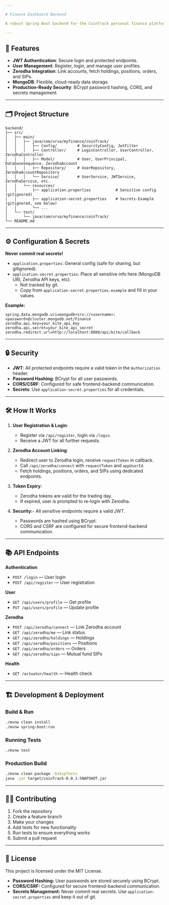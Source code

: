 ```yaml
---

# Finance Dashboard Backend

A robust Spring Boot backend for the CoinTrack personal finance platform, featuring secure user authentication, MongoDB integration, and seamless Zerodha API connectivity.

---
```


## 🚀 Features

- **JWT Authentication**: Secure login and protected endpoints.
- **User Management**: Register, login, and manage user profiles.
- **Zerodha Integration**: Link accounts, fetch holdings, positions, orders, and SIPs.
- **MongoDB**: Flexible, cloud-ready data storage.
- **Production-Ready Security**: BCrypt password hashing, CORS, and secrets management.

---

## 🗂️ Project Structure

```
backend/
├── src/
│   ├── main/
│   │   ├── java/com/urva/myfinance/coinTrack/
│   │   │   ├── Config/         # SecurityConfig, JwtFilter
│   │   │   ├── Controller/     # LoginController, UserController, ZerodhaController
│   │   │   ├── Model/          # User, UserPrincipal, DatabaseSequence, ZerodhaAccount
│   │   │   ├── Repository/     # UserRepository, ZerodhaAccountRepository
│   │   │   └── Service/        # UserService, JWTService, ZerodhaService, etc.
│   │   └── resources/
│   │       ├── application.properties           # Sensitive config (gitignored)
│   │       ├── application-secret.properties    # Secrets-Example (gitignored, see below)
│   │       └── ...
│   └── test/
│       └── java/com/urva/myfinance/coinTrack/
└── README.md
```

---

## ⚙️ Configuration & Secrets

**Never commit real secrets!**

- `application.properties`: General config (safe for sharing, but gitignored).
- `application-secret.properties`: Place all sensitive info here (MongoDB URI, Zerodha API keys, etc).
  - Not tracked by git.
  - Copy from `application-secret.properties.example` and fill in your values.

**Example:**

```properties
spring.data.mongodb.uri=mongodb+srv://<username>:<password>@cluster.mongodb.net/Finance
zerodha.api.key=your_kite_api_key
zerodha.api.secret=your_kite_api_secret
zerodha.redirect.url=http://localhost:8080/api/kite/callback
```

---

## 🔒 Security

- **JWT**: All protected endpoints require a valid token in the `Authorization` header.
- **Password Hashing**: BCrypt for all user passwords.
- **CORS/CSRF**: Configured for safe frontend-backend communication.
- **Secrets**: Use `application-secret.properties` for all credentials.

---

## 🛠️ How It Works

1. **User Registration & Login**:

   - Register via `/api/register`, login via `/login`.
   - Receive a JWT for all further requests.
2. **Zerodha Account Linking**:

   - Redirect user to Zerodha login, receive `requestToken` in callback.
   - Call `/api/zerodha/connect` with `requestToken` and `appUserId`.
   - Fetch holdings, positions, orders, and SIPs using dedicated endpoints.
3. **Token Expiry**:

   - Zerodha tokens are valid for the trading day.
   - If expired, user is prompted to re-login with Zerodha.
4. **Security:**- All sensitive endpoints require a valid JWT.

   - Passwords are hashed using BCrypt.
   - CORS and CSRF are configured for secure frontend-backend communication.

---

## 📚 API Endpoints

**Authentication**

- `POST /login` — User login
- `POST /api/register` — User registration

**User**

- `GET /api/users/profile` — Get profile
- `PUT /api/users/profile` — Update profile

**Zerodha**

- `POST /api/zerodha/connect` — Link Zerodha account
- `GET /api/zerodha/me` — Link status
- `GET /api/zerodha/holdings` — Holdings
- `GET /api/zerodha/positions` — Positions
- `GET /api/zerodha/orders` — Orders
- `GET /api/zerodha/sips` — Mutual fund SIPs

**Health**

- `GET /actuator/health` — Health check

---

## 🏗️ Development & Deployment

### Build & Run

```bash
./mvnw clean install
./mvnw spring-boot:run
```

### Running Tests

```bash
./mvnw test
```

### Production Build

```bash
./mvnw clean package -DskipTests
java -jar target/coinTrack-0.0.1-SNAPSHOT.jar
```

---

## 🧑‍💻 Contributing

1. Fork the repository
2. Create a feature branch
3. Make your changes
4. Add tests for new functionality
5. Run tests to ensure everything works
6. Submit a pull request

---

## 📄 License

This project is licensed under the MIT License.

- **Password Hashing:** User passwords are stored securely using BCrypt.
- **CORS/CSRF:** Configured for secure frontend-backend communication.
- **Secrets Management:** Never commit real secrets. Use `application-secret.properties` and keep it out of git.
